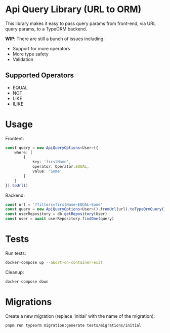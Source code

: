 # Api Query Library (URL to ORM)

This library makes it easy to pass query params from front-end, via URL query params, to a TypeORM backend.

**WIP**: There are still a bunch of issues including:

- Support for more operators
- More type safety
- Validation

## Supported Operators

- EQUAL
- NOT
- LIKE
- ILIKE

# Usage

Frontent:

```typescript
const query = new ApiQueryOptions<User>({
    where: [
        {
            key: 'firstName',
            operator: Operator.EQUAL,
            value: 'Some'
        }
    ]
}).toUrl()
```

Backend:

```typescript
const url = '?filters=firstName~EQUAL~Some'
const query = new ApiQueryOptions<User>().fromUrl(url).toTypeOrmQuery()
const userRepository = db.getRepository(User)
const user = await userRepository.findOne(query)
```


# Tests

Run tests:

```bash
docker-compose up --abort-on-container-exit
```

Cleanup:

```bash
docker-compose down
```


# Migrations

Create a new migration (replace 'initial' with the name of the migration):

```bash
pnpm run typeorm migration:generate tests/migrations/initial
```